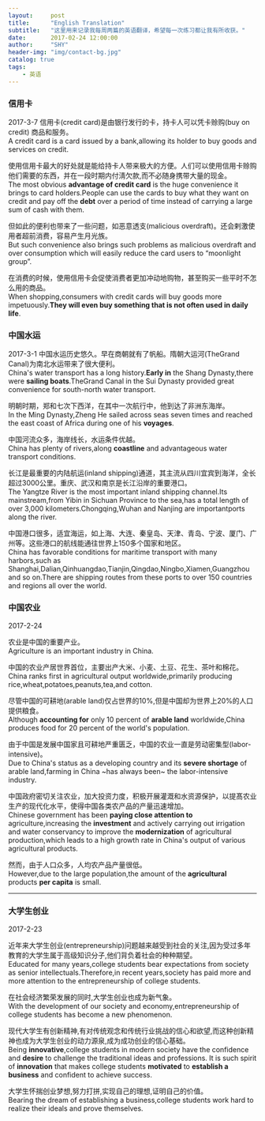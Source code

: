 ```yaml
---
layout:     post
title:      "English Translation"
subtitle:   "这里用来记录我每周两篇的英语翻译，希望每一次练习都让我有所收获。"
date:       2017-02-24 12:00:00
author:     "SHY"
header-img: "img/contact-bg.jpg"
catalog: true
tags:
    - 英语
---
```


### 信用卡
2017-3-7
信用卡(credit card)是由银行发行的卡，持卡人可以凭卡赊购(buy on credit) 商品和服务。  
A credit card is a card issued by a bank,allowing its holder to buy goods and services on credit.

使用信用卡最大的好处就是能给持卡人带来极大的方便。人们可以使用信用卡赊购他们需要的东西，并在一段时期内付淸欠款,而不必随身携带大量的现金。  
The most obvious **advantage of credit card** is the huge convenience it brings to card holders.People can use the cards to buy what they want on credit and pay off the **debt** over a period of time instead of carrying a large sum of cash with them.

但如此的便利也带来了一些问题，如恶意透支(malicious overdraft)。还会剌激使用者超前消费，容易产生月光族。  
But such convenience also brings such problems as malicious overdraft and over consumption which will easily reduce the card users to “moonlight group”.

在消费的时候，使用信用卡会促使消费者更加冲动地购物，甚至购买一些平时不怎么用的商品。  
When shopping,consumers with credit cards will buy goods more impetuously.**They will even buy something that is not often used in daily life**.

### 中国水运
2017-3-1
中国水运历史悠久。早在商朝就有了帆船。隋朝大运河(TheGrand Canal)为南北水运带来了很大便利。  
China's water transport has a long history.**Early in** the Shang Dynasty,there were **sailing boats**.TheGrand Canal in the Sui Dynasty provided great convenience for south-north water transport.

明朝时期，郑和七次下西洋，在其中一次航行中，他到达了非洲东海岸。  
In the Ming Dynasty,Zheng He sailed across seas seven times and reached the east coast of Africa during one of his **voyages**.

中国河流众多，海岸线长，水运条件优越。  
China has plenty of rivers,along **coastline** and advantageous water transport conditions.

长江是最重要的内陆航运(inland shipping)通道，其主流从四川宜宾到海洋，全长超过3000公里。重庆、武汉和南京是长江沿岸的重要港口。  
The Yangtze River is the most important inland shipping channel.Its mainstream,from Yibin in Sichuan Province to the sea,has a total length of over 3,000 kilometers.Chongqing,Wuhan and Nanjing are importantports along the river.

中国港口很多，适宜海运，如上海、大连、秦皇岛、天津、青岛、宁波、厦门、广州等。这些港口的航线能通往世界上150多个国家和地区。  
China has favorable conditions for maritime transport with many harbors,such as Shanghai,Dalian,Qinhuangdao,Tianjin,Qingdao,Ningbo,Xiamen,Guangzhou and so on.There are shipping routes from these ports to over 150 countries and regions all over the world.

### 中国农业
2017-2-24

农业是中国的重要产业。  
Agriculture is an important industry in China.

中国的农业产居世界首位，主要出产大米、小麦、土豆、花生、茶叶和棉花。  
China ranks first in agricultural output worldwide,primarily producing rice,wheat,potatoes,peanuts,tea,and cotton.

尽管中国的可耕地(arable land)仅占世界的10%,但是中国却为世界上20%的人口提供粮食。  
Although __accounting for__ only 10 percent of __arable land__ worldwide,China produces food for 20 percent of the world's population.

由于中国是发展中国家且可耕地严重匮乏，中国的农业一直是劳动密集型(labor-intensive)。  
Due to China's status as a developing country and its __severe shortage__ of arable land,farming in China ~has always been~ the labor-intensive industry.

中国政府密切关注农业，加大投资力度，积极开展灌溉和水资源保护，以提髙农业生产的现代化水平，使得中国各类农产品的产量迅速增加。  
Chinese government has been __paying close attention to__ agriculture,increasing the __investment__ and actively carrying out irrigation and water conservancy to improve the __modernization__ of agricultural production,which leads to a high growth rate in China's output of various agricultural products.

然而，由于人口众多，人均农产品产量很低。  
However,due to the large population,the amount of the __agricultural__ products __per capita__ is small.

---

### 大学生创业
2017-2-23

近年来大学生创业(entrepreneurship)问题越来越受到社会的关注,因为受过多年教育的大学生属于高级知识分子,他们背负着社会的种种期望。  
Educated for many years,college students bear expectations from society as senior intellectuals.Therefore,in recent years,society has paid more and more attention to the entrepreneurship of college students.

在社会经济繁荣发展的同时,大学生创业也成为新气象。  
With the development of our society and economy,entrepreneurship of college students has become a new phenomenon.

现代大学生有创新精神,有对传统观念和传统行业挑战的信心和欲望,而这种创新精神也成为大学生创业的动力源泉,成为成功创业的信心基础。  
Being **innovative**,college students in modern society have the confidence and **desire** to challenge the traditional ideas and professions. It is such spirit of **innovation** that makes college students **motivated** to **establish a business** and confident to achieve success.

大学生怀揣创业梦想,努力打拼,实现自己的理想,证明自己的价值。  
Bearing the dream of establishing a business,college students work hard to realize their ideals and prove themselves.
